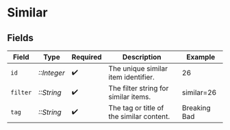 # Similar


## Fields

| Field                                    | Type                                     | Required                                 | Description                              | Example                                  |
| ---------------------------------------- | ---------------------------------------- | ---------------------------------------- | ---------------------------------------- | ---------------------------------------- |
| `id`                                     | *::Integer*                              | :heavy_check_mark:                       | The unique similar item identifier.      | 26                                       |
| `filter`                                 | *::String*                               | :heavy_check_mark:                       | The filter string for similar items.     | similar=26                               |
| `tag`                                    | *::String*                               | :heavy_check_mark:                       | The tag or title of the similar content. | Breaking Bad                             |